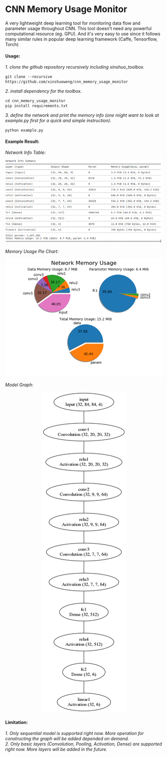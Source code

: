 # CNN Memory Usage Monitor
A very lightweight deep learning tool for monitoring data flow and parameter usage throughout CNN. This tool doesn't need any powerful computational resource (eg. GPU). And it's very easy to use since it follows many similar rules in popular deep learning framework (Caffe, Tensorflow, Torch)

#### Usage:

*1. clone the github repository recursively including xinshuo_toolbox.*
~~~shell
git clone --recursive https://github.com/xinshuoweng/cnn_memory_usage_monitor
~~~

*2. install dependency for the toolbox.*
~~~shell
cd cnn_memory_usage_monitor
pip install requirements.txt
~~~

*3. define the network and print the memory info (one might want to look at example.py first for a quick and simple instruction).*
~~~shell
python example.py
~~~

#### Example Result:

*Network Info Table:*
<p align="center">
<img alt="Network Info Table", src="network_info.png")
</p>

*Memory Usage Pie Chart:*
<p align="center">
<img alt="Memory Usage Pie Chart", src="memory_chart.png")
</p>

*Model Graph:*
<p align="center">
<img alt="Model Graph", src="model_graph.png")
</p>


#### Limitation:

*1. Only sequential model is supported right now. More operation for constructing the graph will be added depended on demand.*<br>
*2. Only basic layers (Convolution, Pooling, Activation, Dense) are supported right now. More layers will be added in the future.*
